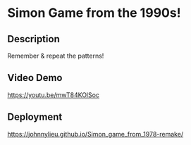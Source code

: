# Simon Game from the 1990s!

## Description
Remember & repeat the patterns!

## Video Demo
https://youtu.be/mwT84KOlSoc

## Deployment
https://johnnylieu.github.io/Simon_game_from_1978-remake/
